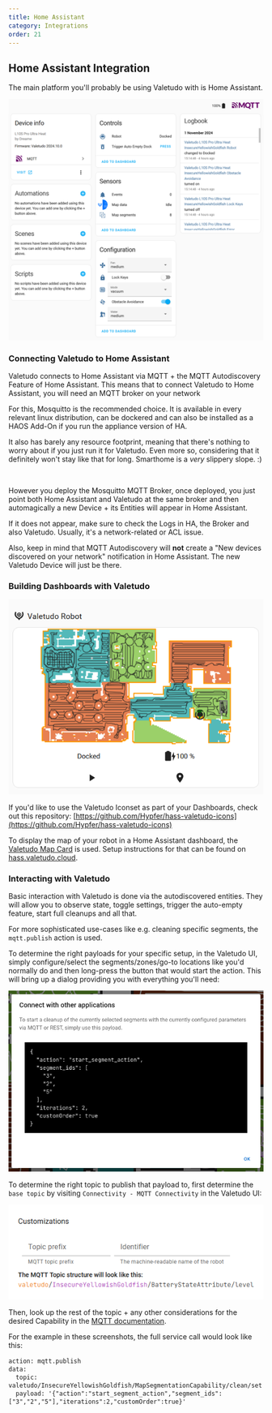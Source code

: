 ```yaml
---
title: Home Assistant
category: Integrations
order: 21
---
```

## Home Assistant Integration

The main platform you'll probably be using Valetudo with is Home Assistant.

![ha-demo.png](./img/ha-demo.png)

### Connecting Valetudo to Home Assistant

Valetudo connects to Home Assistant via MQTT + the MQTT Autodiscovery Feature of Home Assistant.
This means that to connect Valetudo to Home Assistant, you will need an MQTT broker on your network

For this, Mosquitto is the recommended choice. It is available in every relevant linux distribution, can be dockered
and can also be installed as a HAOS Add-On if you run the appliance version of HA.

It also has barely any resource footprint, meaning that there's nothing to worry about if you just run it for Valetudo.
Even more so, considering that it definitely won't stay like that for long. Smarthome is a _very_ slippery slope. :)

<br/>

However you deploy the Mosquitto MQTT Broker, once deployed, you just point both Home Assistant and Valetudo at the same
broker and then automagically a new Device + its Entities will appear in Home Assistant. 

If it does not appear, make sure to check the Logs in HA, the Broker and also Valetudo.
Usually, it's a network-related or ACL issue.

Also, keep in mind that MQTT Autodiscovery will **not** create a "New devices discovered on your network" notification in Home Assistant.
The new Valetudo Device will just be there.

### Building Dashboards with Valetudo

![ha-demo-dashboard.png](./img/ha-demo-dashboard.png)

If you'd like to use the Valetudo Iconset as part of your Dashboards, check out this repository:
[https://github.com/Hypfer/hass-valetudo-icons](https://github.com/Hypfer/hass-valetudo-icons)

To display the map of your robot in a Home Assistant dashboard, the [Valetudo Map Card](https://github.com/Hypfer/lovelace-valetudo-map-card) is used.
Setup instructions for that can be found on [hass.valetudo.cloud](https://hass.valetudo.cloud/).

### Interacting with Valetudo

Basic interaction with Valetudo is done via the autodiscovered entities.
They will allow you to observe state, toggle settings, trigger the auto-empty feature, start full cleanups and all that.

For more sophisticated use-cases like e.g. cleaning specific segments, the `mqtt.publish` action is used.

To determine the right payloads for your specific setup, in the Valetudo UI, simply configure/select the segments/zones/go-to locations
like you'd normally do and then long-press the button that would start the action.
This will bring up a dialog providing you with everything you'll need:

![ha-demo-dialog.png](./img/ha-demo-dialog.png)

To determine the right topic to publish that payload to, first determine the `base topic` by visiting `Connectivity - MQTT Connectivity` in the Valetudo UI:

![ha-demo-base-topic.png](./img/ha-demo-base-topic.png)

Then, look up the rest of the topic + any other considerations for the desired Capability in the [MQTT documentation](/pages/integrations/mqtt.html).

For the example in these screenshots, the full service call would look like this:

```
action: mqtt.publish
data:
  topic: valetudo/InsecureYellowishGoldfish/MapSegmentationCapability/clean/set
  payload: '{"action":"start_segment_action","segment_ids":["3","2","5"],"iterations":2,"customOrder":true}'
```
